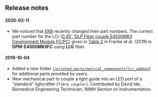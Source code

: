 ## Release notes

#### 2020-02-11
- We noticed that [EKB](https://www.ekbtechnologies.com/) recently changed their part numbers. The correct part number for the LCr ([0.45' ‘DLP Fiber couple E4500MKII Development Module FC/PC](https://www.ekbtechnologies.com/e-store/dlp-lightcrafter-e4500-mkii-fiber-couple?c=5cb86ca038d9a)) given in [Table 2](https://elifesciences.org/articles/48779#table2) in Franke at al. (2019) is **DPM-E4500MKIIFC** using **LLG** fiber.

#### 2019-10-04
- Added a new folder ([`/printed_parts/optical_components/lcr_addons`](https://github.com/eulerlab/open-visual-stimulator/tree/master/printed_parts/optical_components/lcr_addons)) for additional parts provided by users.
- New mechanical part to couple a light guide into an LED port of a "standard" lighcrafter (`fibre_coupler`). Contributed by David Ide, Biomedical Engineering Technician, NIMH Section on Instrumentation. 
